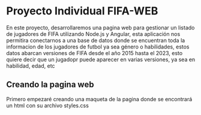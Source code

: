 # Proyecto Individual FIFA-WEB

En este proyecto, desarrollaremos una pagina web para gestionar un listado de jugadores de FIFA utilizando Node.js y Angular, esta aplicación nos permitira conectarnos a una base de datos donde se encuentran toda la informacion de los jugadores de futbol ya sea género o habilidades, estos datos abarcan versiones de FIFA desde el año 2015 hasta el 2023, esto quiere decir que un jugadopr puede aparecer en varias versiones, ya sea en habilidad, edad, etc

## Creando la pagina web

Primero empezaré creando una maqueta de la pagina donde se encontrará un html con su archivo styles.css
